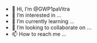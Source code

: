 - 👋 Hi, I’m @GWP1paVitra
- 👀 I’m interested in ...
- 🌱 I’m currently learning ...
- 💞️ I’m looking to collaborate on ...
- 📫 How to reach me ...

<!---
GWP1paVitra/GWP1paVitra is a ✨ special ✨ repository because its `README.md` (this file) appears on your GitHub profile.
You can click the Preview link to take a look at your changes.
--->
